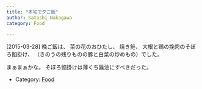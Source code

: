 ```yaml
---
title: "本宅で夕ご飯"
author: Satoshi Nakagawa
category: Food

---
```


[2015-03-28]  晩ご飯は、
菜の花のおひたし、
焼き鮭、
大根と鶏の挽肉のそぼろ餡掛け、
（きのうの残りものの豚と白菜の炒めもの）でした。

 まぁまぁかな。
そぼろ餡掛けは薄くち醤油にすべきだった。

- Category: [Food](/categories.html#Food)

